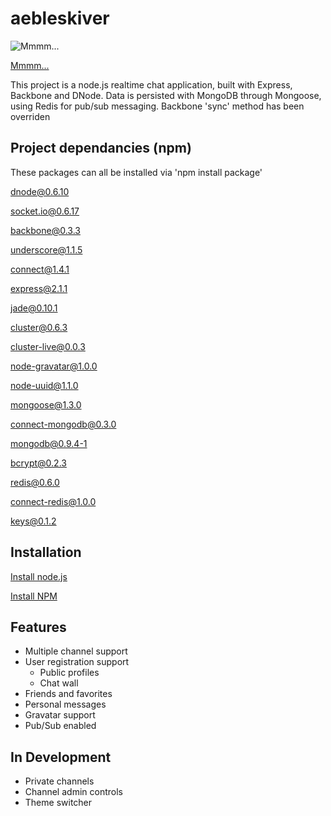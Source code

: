 # aebleskiver

![Mmmm...](http://upload.wikimedia.org/wikipedia/commons/0/04/Aebleskiver.jpg)

[Mmmm...](http://en.wikipedia.org/wiki/%C3%86bleskiver)

This project is a node.js realtime chat application, built with Express, Backbone and DNode. 
Data is persisted with MongoDB through Mongoose, using Redis for pub/sub messaging.  Backbone 
'sync' method has been overriden 


## Project dependancies (npm)

These packages can all be installed via 'npm install package'

[dnode@0.6.10](http://github.com/substack/dnode)

[socket.io@0.6.17](http://github.com/LearnBoost/Socket.IO-node)

[backbone@0.3.3](http://github.com/documentcloud/backbone)

[underscore@1.1.5](http://github.com/documentcloud/underscore)

[connect@1.4.1](http://github.com/senchalabs/connect)

[express@2.1.1](http://github.com/visionmedia/express)

[jade@0.10.1](http://github.com/visionmedia/jade)

[cluster@0.6.3](http://github.com/LearnBoost/cluster)

[cluster-live@0.0.3](http://github.com/visionmedia/cluster-live)

[node-gravatar@1.0.0](http://github.com/arnabc/node-gravatar)

[node-uuid@1.1.0](http://github.com/broofa/node-uuid)

[mongoose@1.3.0](http://github.com/LearnBoost/mongoose)

[connect-mongodb@0.3.0](http://github.com/kcbanner/connect-mongo)

mongodb@0.9.4-1

[bcrypt@0.2.3](http://github.com/ncb000gt/node.bcrypt.js)

[redis@0.6.0](http://github.com/mranney/node_redis)

[connect-redis@1.0.0](http://github.com/visionmedia/connect-redis)

[keys@0.1.2](http://github.com/visionmedia/keys)
    
## Installation

[Install node.js](http://github.com/joyent/node)

[Install NPM](http://github.com/joyent/npm)

## Features

* Multiple channel support
* User registration support
  * Public profiles
  * Chat wall
* Friends and favorites
* Personal messages
* Gravatar support
* Pub/Sub enabled
    
## In Development

* Private channels
* Channel admin controls
* Theme switcher